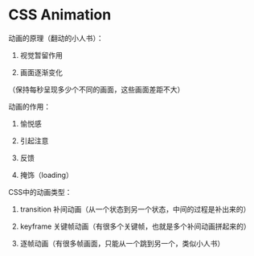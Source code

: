 # CSS Animation

动画的原理（翻动的小人书）：

1. 视觉暂留作用

2. 画面逐渐变化

（保持每秒呈现多少个不同的画面，这些画面差距不大）

动画的作用：

1. 愉悦感

2. 引起注意

3. 反馈

4. 掩饰（loading）

CSS中的动画类型：

1. transition 补间动画（从一个状态到另一个状态，中间的过程是补出来的）

2. keyframe 关键帧动画（有很多个关键帧，也就是多个补间动画拼起来的）

3. 逐帧动画（有很多帧画面，只能从一个跳到另一个，类似小人书）
